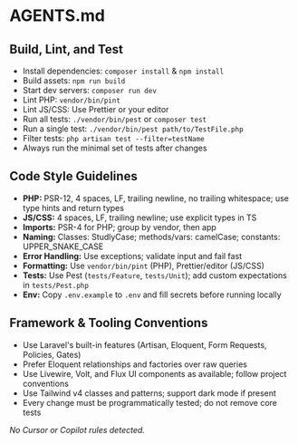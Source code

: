 # AGENTS.md

## Build, Lint, and Test

- Install dependencies: `composer install` & `npm install`
- Build assets: `npm run build`
- Start dev servers: `composer run dev`
- Lint PHP: `vendor/bin/pint`
- Lint JS/CSS: Use Prettier or your editor
- Run all tests: `./vendor/bin/pest` or `composer test`
- Run a single test: `./vendor/bin/pest path/to/TestFile.php`
- Filter tests: `php artisan test --filter=testName`
- Always run the minimal set of tests after changes

## Code Style Guidelines

- **PHP:** PSR-12, 4 spaces, LF, trailing newline, no trailing whitespace; use type hints and return types
- **JS/CSS:** 4 spaces, LF, trailing newline; use explicit types in TS
- **Imports:** PSR-4 for PHP; group by vendor, then app
- **Naming:** Classes: StudlyCase; methods/vars: camelCase; constants: UPPER_SNAKE_CASE
- **Error Handling:** Use exceptions; validate input and fail fast
- **Formatting:** Use `vendor/bin/pint` (PHP), Prettier/editor (JS/CSS)
- **Tests:** Use Pest (`tests/Feature`, `tests/Unit`); add custom expectations in `tests/Pest.php`
- **Env:** Copy `.env.example` to `.env` and fill secrets before running locally

## Framework & Tooling Conventions

- Use Laravel's built-in features (Artisan, Eloquent, Form Requests, Policies, Gates)
- Prefer Eloquent relationships and factories over raw queries
- Use Livewire, Volt, and Flux UI components as available; follow project conventions
- Use Tailwind v4 classes and patterns; support dark mode if present
- Every change must be programmatically tested; do not remove core tests

*No Cursor or Copilot rules detected.*
